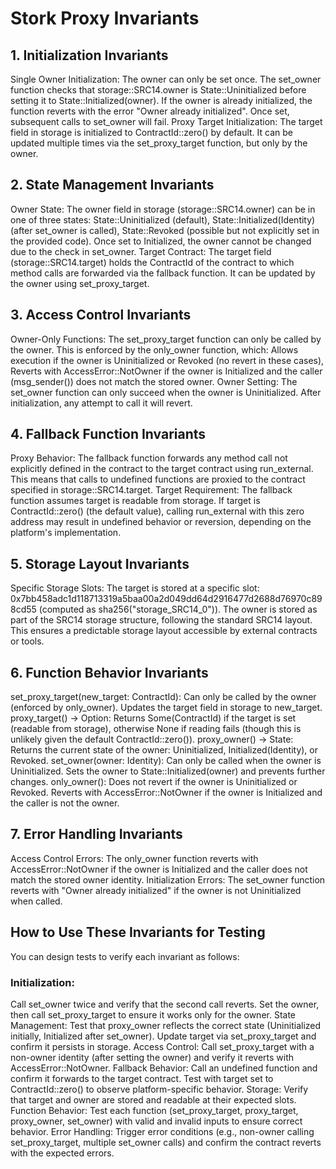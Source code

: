 # Stork Proxy Invariants

## 1. Initialization Invariants

Single Owner Initialization:
The owner can only be set once. The set_owner function checks that storage::SRC14.owner is State::Uninitialized before setting it to State::Initialized(owner). If the owner is already initialized, the function reverts with the error "Owner already initialized".
Once set, subsequent calls to set_owner will fail.
Proxy Target Initialization:
The target field in storage is initialized to ContractId::zero() by default. It can be updated multiple times via the set_proxy_target function, but only by the owner.

## 2. State Management Invariants

Owner State:
The owner field in storage (storage::SRC14.owner) can be in one of three states:
State::Uninitialized (default),
State::Initialized(Identity) (after set_owner is called),
State::Revoked (possible but not explicitly set in the provided code).
Once set to Initialized, the owner cannot be changed due to the check in set_owner.
Target Contract:
The target field (storage::SRC14.target) holds the ContractId of the contract to which method calls are forwarded via the fallback function. It can be updated by the owner using set_proxy_target.

## 3. Access Control Invariants

Owner-Only Functions:
The set_proxy_target function can only be called by the owner. This is enforced by the only_owner function, which:
Allows execution if the owner is Uninitialized or Revoked (no revert in these cases),
Reverts with AccessError::NotOwner if the owner is Initialized and the caller (msg_sender()) does not match the stored owner.
Owner Setting:
The set_owner function can only succeed when the owner is Uninitialized. After initialization, any attempt to call it will revert.

## 4. Fallback Function Invariants

Proxy Behavior:
The fallback function forwards any method call not explicitly defined in the contract to the target contract using run_external.
This means that calls to undefined functions are proxied to the contract specified in storage::SRC14.target.
Target Requirement:
The fallback function assumes target is readable from storage. If target is ContractId::zero() (the default value), calling run_external with this zero address may result in undefined behavior or reversion, depending on the platform's implementation.

## 5. Storage Layout Invariants

Specific Storage Slots:
The target is stored at a specific slot: 0x7bb458adc1d118713319a5baa00a2d049dd64d2916477d2688d76970c898cd55 (computed as sha256("storage_SRC14_0")).
The owner is stored as part of the SRC14 storage structure, following the standard SRC14 layout.
This ensures a predictable storage layout accessible by external contracts or tools.

## 6. Function Behavior Invariants

set_proxy_target(new_target: ContractId):
Can only be called by the owner (enforced by only_owner).
Updates the target field in storage to new_target.
proxy_target() -> Option<ContractId>:
Returns Some(ContractId) if the target is set (readable from storage), otherwise None if reading fails (though this is unlikely given the default ContractId::zero()).
proxy_owner() -> State:
Returns the current state of the owner: Uninitialized, Initialized(Identity), or Revoked.
set_owner(owner: Identity):
Can only be called when the owner is Uninitialized.
Sets the owner to State::Initialized(owner) and prevents further changes.
only_owner():
Does not revert if the owner is Uninitialized or Revoked.
Reverts with AccessError::NotOwner if the owner is Initialized and the caller is not the owner.

## 7. Error Handling Invariants

Access Control Errors:
The only_owner function reverts with AccessError::NotOwner if the owner is Initialized and the caller does not match the stored owner identity.
Initialization Errors:
The set_owner function reverts with "Owner already initialized" if the owner is not Uninitialized when called.

## How to Use These Invariants for Testing

You can design tests to verify each invariant as follows:

### Initialization:

Call set_owner twice and verify that the second call reverts.
Set the owner, then call set_proxy_target to ensure it works only for the owner.
State Management:
Test that proxy_owner reflects the correct state (Uninitialized initially, Initialized after set_owner).
Update target via set_proxy_target and confirm it persists in storage.
Access Control:
Call set_proxy_target with a non-owner identity (after setting the owner) and verify it reverts with AccessError::NotOwner.
Fallback Behavior:
Call an undefined function and confirm it forwards to the target contract. Test with target set to ContractId::zero() to observe platform-specific behavior.
Storage:
Verify that target and owner are stored and readable at their expected slots.
Function Behavior:
Test each function (set_proxy_target, proxy_target, proxy_owner, set_owner) with valid and invalid inputs to ensure correct behavior.
Error Handling:
Trigger error conditions (e.g., non-owner calling set_proxy_target, multiple set_owner calls) and confirm the contract reverts with the expected errors.